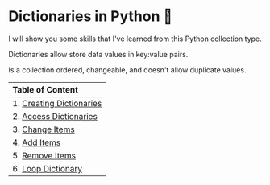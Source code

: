 # Dictionaries in Python :snake:

<p>I will show you some skills that I've learned from this Python collection type.</p>

<p>Dictionaries allow store data values in key:value pairs.</p>

<p>Is a collection ordered, changeable, and doesn't allow duplicate values.</p>


| Table of Content |
| :-------- |
| 1.  [Creating Dictionaries](creating-dictio.py) |
| 2.  [Access Dictionaries](access-dictio.py) |
| 3.  [Change Items](change-items.py) |
| 4.  [Add Items](add-items.py) |
| 5.  [Remove Items](remove-items.py) |
| 6.  [Loop Dictionary](loop-dictio.py) |
